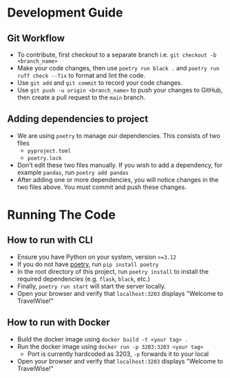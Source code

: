 # Development Guide
## Git Workflow
- To contribute, first checkout to a separate branch i.e. `git checkout -b <branch_name>`
- Make your code changes, then use `poetry run black .` and `poetry run ruff check --fix` to format and lint the code.
- Use `git add` and `git commit` to record your code changes.
- Use `git push -u origin <branch_name>` to push your changes to GitHub, then create a pull request to the `main` branch.

## Adding dependencies to project
- We are using `poetry` to manage our dependencies. This consists of two files
  - `pyproject.toml`
  - `poetry.lock`
- Don't edit these two files manually. If you wish to add a dependency, for example `pandas`, run `poetry add pandas`
- After adding one or more dependencies, you will notice changes in the two files above. You must commit and push these changes.

# Running The Code
## How to run with CLI
- Ensure you have Python on your system, version `>=3.12`
- If you do not have [poetry](https://python-poetry.org/), run `pip install poetry`
- In the root directory of this project, run `poetry install` to install the required dependencies (e.g. `flask`, `black`, etc.)
- Finally, `poetry run start` will start the server locally.
- Open your browser and verify that `localhost:3203` displays "Welcome to TravelWise!"

## How to run with Docker
- Build the docker image using `docker build -t <your tag> .`
- Run the docker image using `docker run -p 3203:3203 <your tag>`
  - Port is currently hardcoded as 3203, `-p` forwards it to your local
- Open your browser and verify that `localhost:3203` displays "Welcome to TravelWise!"